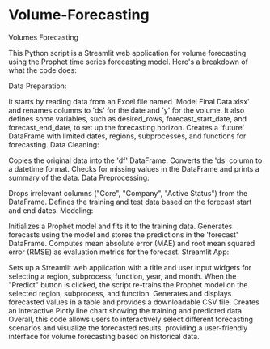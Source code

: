 # Volume-Forecasting
Volumes Forecasting

This Python script is a Streamlit web application for volume forecasting using the Prophet time series forecasting model. Here's a breakdown of what the code does:

Data Preparation:

It starts by reading data from an Excel file named 'Model Final Data.xlsx' and renames columns to 'ds' for the date and 'y' for the volume.
It also defines some variables, such as desired_rows, forecast_start_date, and forecast_end_date, to set up the forecasting horizon.
Creates a 'future' DataFrame with limited dates, regions, subprocesses, and functions for forecasting.
Data Cleaning:

Copies the original data into the 'df' DataFrame.
Converts the 'ds' column to a datetime format.
Checks for missing values in the DataFrame and prints a summary of the data.
Data Preprocessing:

Drops irrelevant columns ("Core", "Company", "Active Status") from the DataFrame.
Defines the training and test data based on the forecast start and end dates.
Modeling:

Initializes a Prophet model and fits it to the training data.
Generates forecasts using the model and stores the predictions in the 'forecast' DataFrame.
Computes mean absolute error (MAE) and root mean squared error (RMSE) as evaluation metrics for the forecast.
Streamlit App:

Sets up a Streamlit web application with a title and user input widgets for selecting a region, subprocess, function, year, and month.
When the "Predict" button is clicked, the script re-trains the Prophet model on the selected region, subprocess, and function.
Generates and displays forecasted values in a table and provides a downloadable CSV file.
Creates an interactive Plotly line chart showing the training and predicted data.
Overall, this code allows users to interactively select different forecasting scenarios and visualize the forecasted results, providing a user-friendly interface for volume forecasting based on historical data.
